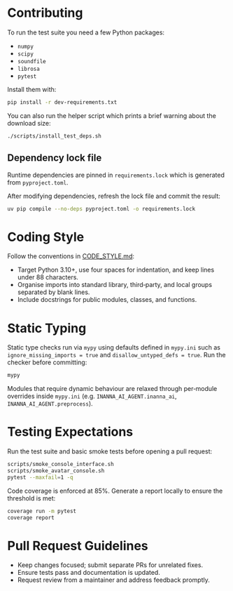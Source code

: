 # Contributing

To run the test suite you need a few Python packages:

- `numpy`
- `scipy`
- `soundfile`
- `librosa`
- `pytest`

Install them with:

```bash
pip install -r dev-requirements.txt
```

You can also run the helper script which prints a brief warning about the
download size:

```bash
./scripts/install_test_deps.sh
```

## Dependency lock file

Runtime dependencies are pinned in `requirements.lock` which is generated from
`pyproject.toml`.

After modifying dependencies, refresh the lock file and commit the result:

```bash
uv pip compile --no-deps pyproject.toml -o requirements.lock
```

# Coding Style

Follow the conventions in [CODE_STYLE.md](CODE_STYLE.md):

- Target Python 3.10+, use four spaces for indentation, and keep lines under 88 characters.
- Organise imports into standard library, third‑party, and local groups separated by blank lines.
- Include docstrings for public modules, classes, and functions.

# Static Typing

Static type checks run via `mypy` using defaults defined in `mypy.ini` such as
`ignore_missing_imports = true` and `disallow_untyped_defs = true`. Run the
checker before committing:

```bash
mypy
```

Modules that require dynamic behaviour are relaxed through per‑module overrides
inside `mypy.ini` (e.g. `INANNA_AI_AGENT.inanna_ai`, `INANNA_AI_AGENT.preprocess`).

# Testing Expectations

Run the test suite and basic smoke tests before opening a pull request:

```bash
scripts/smoke_console_interface.sh
scripts/smoke_avatar_console.sh
pytest --maxfail=1 -q
```

Code coverage is enforced at 85%. Generate a report locally to ensure the
threshold is met:

```bash
coverage run -m pytest
coverage report
```

# Pull Request Guidelines

- Keep changes focused; submit separate PRs for unrelated fixes.
- Ensure tests pass and documentation is updated.
- Request review from a maintainer and address feedback promptly.

